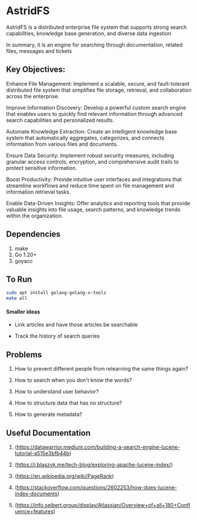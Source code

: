 # AstridFS

AstridFS is a distributed enterprise file system that supports strong search capabilities, knowledge base generation, and diverse data ingestion

In summary, it is an engine for searching through documentation, related files, messages and tickets

## Key Objectives:

Enhance File Management: Implement a scalable, secure, and fault-tolerant distributed file system that simplifies file storage, retrieval, and collaboration across the enterprise.

Improve Information Discovery: Develop a powerful custom search engine that enables users to quickly find relevant information through advanced search capabilities and personalized results.

Automate Knowledge Extraction: Create an intelligent knowledge base system that automatically aggregates, categorizes, and connects information from various files and documents.

Ensure Data Security: Implement robust security measures, including granular access controls, encryption, and comprehensive audit trails to protect sensitive information.

Boost Productivity: Provide intuitive user interfaces and integrations that streamline workflows and reduce time spent on file management and information retrieval tasks.

Enable Data-Driven Insights: Offer analytics and reporting tools that provide valuable insights into file usage, search patterns, and knowledge trends within the organization.

## Dependencies

1. make
2. Go 1.20+
3. goyacc

## To Run

```bash
sudo apt install golang-golang-x-tools
make all
```

#### Smaller ideas

-   Link articles and have those articles be searchable

-   Track the history of search queries

## Problems

1. How to prevent different people from relearning the same things again?

2. How to search when you don't know the words?

3. How to understand user behavior?

4. How to structure data that has no structure?

5. How to generate metadata?

## Useful Documentation

1. (https://datawarrior.medium.com/building-a-search-engine-lucene-tutorial-a515e3bfb44b)

2. (https://j.blaszyk.me/tech-blog/exploring-apache-lucene-index/)

3. (https://en.wikipedia.org/wiki/PageRank)

4. (https://stackoverflow.com/questions/2602253/how-does-lucene-index-documents)

5. (https://info.seibert.group/display/Atlassian/Overview+of+all+180+Confluence+features)

